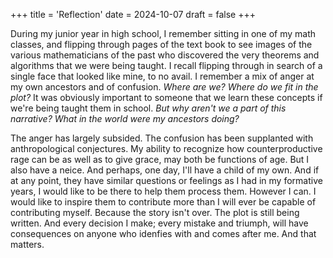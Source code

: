 +++
title = 'Reflection'
date = 2024-10-07
draft = false
+++

During my junior year in high school, I remember sitting in one of my math classes, and flipping through pages of the text book to see images of the various mathematicians of the past who discovered the very theorems and algorithms that we were being taught. I recall flipping through in search of a single face that looked like mine, to no avail. I remember a mix of anger at my own ancestors and of confusion. _Where are we? Where do we fit in the plot?_ It was obviously important to someone that we learn these concepts if we're being taught them in school. _But why aren't we a part of this narrative? What in the world were my ancestors doing?_

The anger has largely subsided. The confusion has been supplanted with anthropological conjectures. My ability to recognize how counterproductive rage can be as well as to give grace, may both be functions of age. But I also have a neice. And perhaps, one day, I'll have a child of my own. And if at any point, they have similar questions or feelings as I had in my formative years, I would like to be there to help them process them. However I can. I would like to inspire them to contribute more than I will ever be capable of contributing myself. Because the story isn't over. The plot is still being written. And every decision I make; every mistake and triumph, will have consequences on anyone who idenfies with and comes after me. And that matters.
